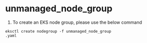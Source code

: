 # unmanaged_node_group
1. To create an EKS node group, please use the below command
```
eksctl create nodegroup -f unmanaged_node_group
.yaml

```
